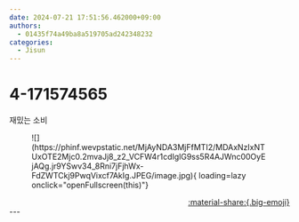 ```yaml
---
date: 2024-07-21 17:51:56.462000+09:00
authors:
  - 01435f74a49ba8a519705ad242348232
categories:
  - Jisun
---
```


# 4-171574565

<div class="post-container" markdown="1">
<div class="content-container md-sidebar__scrollwrap" markdown="1">

재밌는 소비
<figure markdown="1">
![](https://phinf.wevpstatic.net/MjAyNDA3MjFfMTI2/MDAxNzIxNTUxOTE2Mjc0.2mvaJj8_z2_VCFW4r1cdIglG9ss5R4AJWnc00OyEjAQg.jr9YSwv34_8Rni7jFjhWx-FdZWTCkj9PwqVixcf7AkIg.JPEG/image.jpg){ loading=lazy onclick="openFullscreen(this)"}
</figure>


</div>
</div>

<div style="text-align: right;" markdown="1">
<a href="https://weverse.io/fromis9/artist/4-171574565" style="text-align: right;">:material-share:{.big-emoji}</a>
</div>
---
